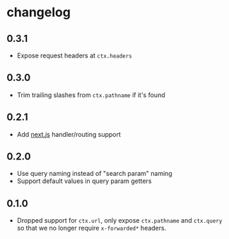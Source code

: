 # changelog

## 0.3.1

- Expose request headers at `ctx.headers`

## 0.3.0

- Trim trailing slashes from `ctx.pathname` if it's found

## 0.2.1

- Add [next.js](https://nextjs.org) handler/routing support

## 0.2.0

- Use query naming instead of "search param" naming
- Support default values in query param getters

## 0.1.0

- Dropped support for `ctx.url`, only expose `ctx.pathname` and `ctx.query` so that we no longer require `x-forwarded*` headers.
